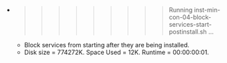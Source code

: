 * >>>>>>>>> Running inst-min-con-04-block-services-start-postinstall.sh ...
  * Block services from starting after they are being installed.
  * Disk size = 774272K. Space Used = 12K. Runtime = 00:00:00:01.
